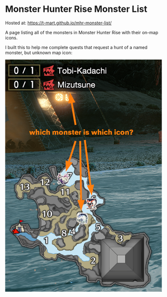 # Monster Hunter Rise Monster List

Hosted at: <https://t-mart.github.io/mhr-monster-list/>

A page listing all of the monsters in Monster Hunter Rise with their on-map icons.

I built this to help me complete quests that request a hunt of a named monster, but unknown map icon:

![quest objectives and map icons](./map.png)